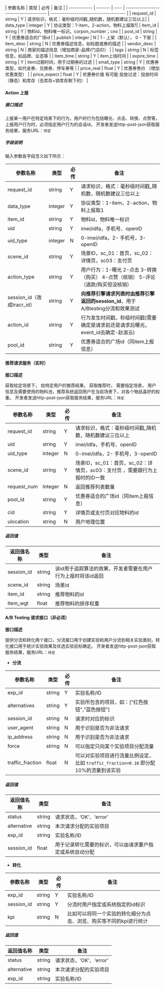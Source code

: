 
| 参数名称         | 类型      | 必传   | 备注                                     |
| ------------ | ------- | ---- | -------------------------------------- | -------------------------------------- |
| request_id   | string  | Y    | 请求标识，格式：毫秒级时间戳_随机数，随机数建议三位以上|
| data_type    | integer | Y    | 协议类型：1-item，2-action，物料上报取1|
| item_id      | string  | Y    | 物料id，物料唯一标识。corpon_number；cno          |
| pool_id      | string  | Y    | 优惠券适合的广场id                             |
| publish      | integer | N    | 1 - 上架（默认）， 0 - 下架                     |
| item_desc    | string  | N    | 优惠券描述信息，如标题或券的描述                       |
| vendor_desc  | string  | N    | 商家的描述信息（增加商家-品牌/门店ID）                  |
| tags         | string  | N    | 标签信息，如品牌、业态等                           |
| item_time    | string  | Y    | item上线时间                               |
| expire_time  | string  | Y    | item过期时间，用于过期券的过滤                      |
| small_type   | string  | Y    | 优惠券类型，如代金券、兑换券、停车券等                    |
| price_real   | float   | Y    | 优惠券售价 （增加优惠类型）                         |
| price_expect | float   | Y    | 优惠券价值 有可能 投放过滤：投放时间（静态）和库存（去库存+锁库存剩下的） |

#### Action 上报

##### 接口描述

上报某一用户在特定场景下的行为，用户的行为包括曝光、点击、转换、点赞等， 上报用户行为时，必须指定用户行为的会话id。 开发者发送http-post-json获取服务结果，服务URL：`待定`

##### 字段说明

输入参数各字段含义如下所示：

| 参数名称                   | 类型      | 必传   | 备注                                       |
| ---------------------- | ------- | ---- | ---------------------------------------- |
| request_id             | string  | Y    | 请求标识，格式：毫秒级时间戳_随机数，随机数建议三位以上             |
| data_type              | integer | Y    | 协议类型：1-item，2-action，物料上报取1              |
| item_id                | string  | Y    | 物料id，物料唯一标识                              |
| uid                    | string  | Y    | imei/idfa，手机号、openID                     |
| uid_type               | integer | N    | 0-imei/idfa，2- 手机号，3-openID              |
| scene_id               | string  | Y    | 场景ID，sc_01：首页，sc_02：详情页，sc03：支付页         |
| action_type            | string  | Y    | 用户行为：1-曝光 2-点击 3-转换（购买） 4-点赞（核销） 5-评论（退款/购买但没核销） |
| session_id（改成tracr_id） | string  | Y    | **向推荐引擎请求列表时由推荐引擎返回的session_id**，用于A/Btesting分流和效果测试 |
| action_id              | string  | Y    | 行为发生时间戳，秒级时间戳(需要确定是请求前还是请求后曝光，event_id去确定-赵淑云) |
| pool_id                | string  | Y    | 优惠券适合的广场id（同item上报信息）                    |

#### 推荐请求服务（实时）

**接口描述**

获取给定场景下， 给特定用户的推荐结果。 获取推荐时， 需要指定场景， 用户信息及需要使用的物料池，推荐系统返回用户在当前场景下，对各个物品喜好的权重。 开发者发送http-post-json获取服务结果，服务URL：`待定`

| 参数名称        | 类型      | 必传   | 备注                                       |
| ----------- | ------- | ---- | ---------------------------------------- |
| request_id  | string  | Y    | 请求标识，格式：毫秒级时间戳_随机数，随机数建议三位以上             |
| uid         | string  | Y    | imei/idfa，手机号、openID                     |
| uid_type    | integer | N    | 0-imei/idfa，2- 手机号，3-openID              |
| scene_id    | string  | Y    | 场景ID，sc_01：首页，sc_02：详情页，sc03：支付页 ，需要跟行为上报时的ID一致 |
| request_num | Integer | N    | 返回推荐列表数量                                 |
| pool_id     | string  | Y    | 优惠券适合的广场id（同item上报信息）                    |
| cid         | string  | Y    | 详情页或支付页对应物料的id                           |
| ulocation   | string  | N    | 用户地理位置                                   |

##### 返回值

| 返回值名称      | 类型     | 备注                               |
| ---------- | ------ | -------------------------------- |
| session_id | string | 该id用于追踪算法的效果，开发者需要在用户行为上报时将该id返回 |
| scene_id   | string | 场景id                             |
| item_id    | string | 推荐物料的id                          |
| Item_wgt   | float  | 推荐物料的排序权重                        |

#### A/B Testing 请求接口（非必须）

**接口描述**

提供分流和转化两个接口，分流接口用于创建实验和用户分流到相关实验类别，转化接口用于统计实验效果及优选实验目标确定。 开发者发送http-post-json获取服务结果，服务URL：`待定`

- **分流**

| 参数名称             | 类型     | 必传   | 备注                                       |
| ---------------- | ------ | ---- | ---------------------------------------- |
| exp_id           | string | Y    | 实验名称/ID                                  |
| alternatives     | string | Y    | 实验所包含的项目，如：["红色按钮","蓝色按钮"]               |
| session_id       | string | N    | 请求时对应的标识                                 |
| user_agent       | string | N    | 用于识别是否为非法请求                              |
| ip_address       | string | N    | 用于识别是否为非法请求                              |
| force            | string | N    | 可以指定只向某个实验项目分配流量                         |
| traffic_fraction | float  | N    | 可以对实验项目进行流量比例设定，比如 `traffic_fraction=0.10` 即分配10%的流量到该实验 |

##### 返回值

| 返回值名称       | 类型     | 备注                           |
| ----------- | ------ | ---------------------------- |
| status      | string | 请求状态，‘OK’、‘error’            |
| alternative | string | 本次请求分配的实验项目                  |
| exp_id      | string | 实验名称/ID                      |
| session_id  | float  | 用于记录转化需要的标识，可以由请求要户指定或系统自动分配 |

- **转化**

| 参数名称       | 类型     | 必传   | 备注                                  |
| ---------- | ------ | ---- | ----------------------------------- |
| exp_id     | string | Y    | 实验名称/ID                             |
| session_id | string | Y    | 分流时用户指定或系统指定的id标识                   |
| kpi        | string | N    | 比如可以将同一个实验的转化细分为点击、浏览、购买等不同的kpi进行统计 |

##### 返回值

| 返回值名称       | 类型     | 备注                |
| ----------- | ------ | ----------------- |
| status      | string | 请求状态，‘OK’、‘error’ |
| alternative | string | 本次请求分配的实验项目       |
| exp_id      | string | 实验名称/ID           |
